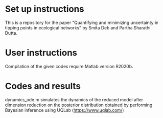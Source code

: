 # Set up instructions
This is a repository for the paper "Quantifying and minimizing uncertainty in tipping points in ecological networks" by  Smita Deb and Partha Sharathi Dutta.
# User instructions
Compilation of the given codes require Matlab version R2020b.

# Codes and results
dynamics_ode.m simulates the dynamics of the reduced model after dimension reduction on the posterior distribution obtained by performing Bayesian inference using UQLab (https://www.uqlab.com/)




